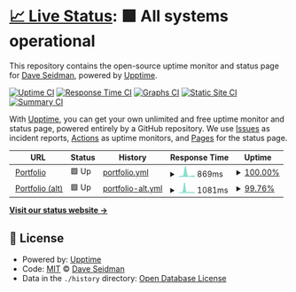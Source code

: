 # [📈 Live Status](https://DaveSeidman.github.io/upptime): <!--live status--> **🟩 All systems operational**

This repository contains the open-source uptime monitor and status page for [Dave Seidman](http://daveseidman.com), powered by [Upptime](https://github.com/upptime/upptime).

[![Uptime CI](https://github.com/DaveSeidman/upptime/workflows/Uptime%20CI/badge.svg)](https://github.com/DaveSeidman/upptime/actions?query=workflow%3A%22Uptime+CI%22)
[![Response Time CI](https://github.com/DaveSeidman/upptime/workflows/Response%20Time%20CI/badge.svg)](https://github.com/DaveSeidman/upptime/actions?query=workflow%3A%22Response+Time+CI%22)
[![Graphs CI](https://github.com/DaveSeidman/upptime/workflows/Graphs%20CI/badge.svg)](https://github.com/DaveSeidman/upptime/actions?query=workflow%3A%22Graphs+CI%22)
[![Static Site CI](https://github.com/DaveSeidman/upptime/workflows/Static%20Site%20CI/badge.svg)](https://github.com/DaveSeidman/upptime/actions?query=workflow%3A%22Static+Site+CI%22)
[![Summary CI](https://github.com/DaveSeidman/upptime/workflows/Summary%20CI/badge.svg)](https://github.com/DaveSeidman/upptime/actions?query=workflow%3A%22Summary+CI%22)

With [Upptime](https://upptime.js.org), you can get your own unlimited and free uptime monitor and status page, powered entirely by a GitHub repository. We use [Issues](https://github.com/DaveSeidman/upptime/issues) as incident reports, [Actions](https://github.com/DaveSeidman/upptime/actions) as uptime monitors, and [Pages](https://DaveSeidman.github.io/upptime) for the status page.

<!--start: status pages-->
<!-- This summary is generated by Upptime (https://github.com/upptime/upptime) -->
<!-- Do not edit this manually, your changes will be overwritten -->
<!-- prettier-ignore -->
| URL | Status | History | Response Time | Uptime |
| --- | ------ | ------- | ------------- | ------ |
| <img alt="" src="https://icons.duckduckgo.com/ip3/daveseidman.com.ico" height="13"> [Portfolio](https://daveseidman.com) | 🟩 Up | [portfolio.yml](https://github.com/DaveSeidman/upptime/commits/HEAD/history/portfolio.yml) | <details><summary><img alt="Response time graph" src="./graphs/portfolio/response-time-week.png" height="20"> 869ms</summary><br><a href="https://DaveSeidman.github.io/upptime/history/portfolio"><img alt="Response time 455" src="https://img.shields.io/endpoint?url=https%3A%2F%2Fraw.githubusercontent.com%2FDaveSeidman%2Fupptime%2FHEAD%2Fapi%2Fportfolio%2Fresponse-time.json"></a><br><a href="https://DaveSeidman.github.io/upptime/history/portfolio"><img alt="24-hour response time 339" src="https://img.shields.io/endpoint?url=https%3A%2F%2Fraw.githubusercontent.com%2FDaveSeidman%2Fupptime%2FHEAD%2Fapi%2Fportfolio%2Fresponse-time-day.json"></a><br><a href="https://DaveSeidman.github.io/upptime/history/portfolio"><img alt="7-day response time 869" src="https://img.shields.io/endpoint?url=https%3A%2F%2Fraw.githubusercontent.com%2FDaveSeidman%2Fupptime%2FHEAD%2Fapi%2Fportfolio%2Fresponse-time-week.json"></a><br><a href="https://DaveSeidman.github.io/upptime/history/portfolio"><img alt="30-day response time 523" src="https://img.shields.io/endpoint?url=https%3A%2F%2Fraw.githubusercontent.com%2FDaveSeidman%2Fupptime%2FHEAD%2Fapi%2Fportfolio%2Fresponse-time-month.json"></a><br><a href="https://DaveSeidman.github.io/upptime/history/portfolio"><img alt="1-year response time 460" src="https://img.shields.io/endpoint?url=https%3A%2F%2Fraw.githubusercontent.com%2FDaveSeidman%2Fupptime%2FHEAD%2Fapi%2Fportfolio%2Fresponse-time-year.json"></a></details> | <details><summary><a href="https://DaveSeidman.github.io/upptime/history/portfolio">100.00%</a></summary><a href="https://DaveSeidman.github.io/upptime/history/portfolio"><img alt="All-time uptime 97.17%" src="https://img.shields.io/endpoint?url=https%3A%2F%2Fraw.githubusercontent.com%2FDaveSeidman%2Fupptime%2FHEAD%2Fapi%2Fportfolio%2Fuptime.json"></a><br><a href="https://DaveSeidman.github.io/upptime/history/portfolio"><img alt="24-hour uptime 100.00%" src="https://img.shields.io/endpoint?url=https%3A%2F%2Fraw.githubusercontent.com%2FDaveSeidman%2Fupptime%2FHEAD%2Fapi%2Fportfolio%2Fuptime-day.json"></a><br><a href="https://DaveSeidman.github.io/upptime/history/portfolio"><img alt="7-day uptime 100.00%" src="https://img.shields.io/endpoint?url=https%3A%2F%2Fraw.githubusercontent.com%2FDaveSeidman%2Fupptime%2FHEAD%2Fapi%2Fportfolio%2Fuptime-week.json"></a><br><a href="https://DaveSeidman.github.io/upptime/history/portfolio"><img alt="30-day uptime 100.00%" src="https://img.shields.io/endpoint?url=https%3A%2F%2Fraw.githubusercontent.com%2FDaveSeidman%2Fupptime%2FHEAD%2Fapi%2Fportfolio%2Fuptime-month.json"></a><br><a href="https://DaveSeidman.github.io/upptime/history/portfolio"><img alt="1-year uptime 94.77%" src="https://img.shields.io/endpoint?url=https%3A%2F%2Fraw.githubusercontent.com%2FDaveSeidman%2Fupptime%2FHEAD%2Fapi%2Fportfolio%2Fuptime-year.json"></a></details>
| <img alt="" src="https://icons.duckduckgo.com/ip3/davexr.com.ico" height="13"> [Portfolio (alt)](https://davexr.com) | 🟩 Up | [portfolio-alt.yml](https://github.com/DaveSeidman/upptime/commits/HEAD/history/portfolio-alt.yml) | <details><summary><img alt="Response time graph" src="./graphs/portfolio-alt/response-time-week.png" height="20"> 1081ms</summary><br><a href="https://DaveSeidman.github.io/upptime/history/portfolio-alt"><img alt="Response time 456" src="https://img.shields.io/endpoint?url=https%3A%2F%2Fraw.githubusercontent.com%2FDaveSeidman%2Fupptime%2FHEAD%2Fapi%2Fportfolio-alt%2Fresponse-time.json"></a><br><a href="https://DaveSeidman.github.io/upptime/history/portfolio-alt"><img alt="24-hour response time 350" src="https://img.shields.io/endpoint?url=https%3A%2F%2Fraw.githubusercontent.com%2FDaveSeidman%2Fupptime%2FHEAD%2Fapi%2Fportfolio-alt%2Fresponse-time-day.json"></a><br><a href="https://DaveSeidman.github.io/upptime/history/portfolio-alt"><img alt="7-day response time 1081" src="https://img.shields.io/endpoint?url=https%3A%2F%2Fraw.githubusercontent.com%2FDaveSeidman%2Fupptime%2FHEAD%2Fapi%2Fportfolio-alt%2Fresponse-time-week.json"></a><br><a href="https://DaveSeidman.github.io/upptime/history/portfolio-alt"><img alt="30-day response time 583" src="https://img.shields.io/endpoint?url=https%3A%2F%2Fraw.githubusercontent.com%2FDaveSeidman%2Fupptime%2FHEAD%2Fapi%2Fportfolio-alt%2Fresponse-time-month.json"></a><br><a href="https://DaveSeidman.github.io/upptime/history/portfolio-alt"><img alt="1-year response time 455" src="https://img.shields.io/endpoint?url=https%3A%2F%2Fraw.githubusercontent.com%2FDaveSeidman%2Fupptime%2FHEAD%2Fapi%2Fportfolio-alt%2Fresponse-time-year.json"></a></details> | <details><summary><a href="https://DaveSeidman.github.io/upptime/history/portfolio-alt">99.76%</a></summary><a href="https://DaveSeidman.github.io/upptime/history/portfolio-alt"><img alt="All-time uptime 96.97%" src="https://img.shields.io/endpoint?url=https%3A%2F%2Fraw.githubusercontent.com%2FDaveSeidman%2Fupptime%2FHEAD%2Fapi%2Fportfolio-alt%2Fuptime.json"></a><br><a href="https://DaveSeidman.github.io/upptime/history/portfolio-alt"><img alt="24-hour uptime 100.00%" src="https://img.shields.io/endpoint?url=https%3A%2F%2Fraw.githubusercontent.com%2FDaveSeidman%2Fupptime%2FHEAD%2Fapi%2Fportfolio-alt%2Fuptime-day.json"></a><br><a href="https://DaveSeidman.github.io/upptime/history/portfolio-alt"><img alt="7-day uptime 99.76%" src="https://img.shields.io/endpoint?url=https%3A%2F%2Fraw.githubusercontent.com%2FDaveSeidman%2Fupptime%2FHEAD%2Fapi%2Fportfolio-alt%2Fuptime-week.json"></a><br><a href="https://DaveSeidman.github.io/upptime/history/portfolio-alt"><img alt="30-day uptime 99.95%" src="https://img.shields.io/endpoint?url=https%3A%2F%2Fraw.githubusercontent.com%2FDaveSeidman%2Fupptime%2FHEAD%2Fapi%2Fportfolio-alt%2Fuptime-month.json"></a><br><a href="https://DaveSeidman.github.io/upptime/history/portfolio-alt"><img alt="1-year uptime 94.40%" src="https://img.shields.io/endpoint?url=https%3A%2F%2Fraw.githubusercontent.com%2FDaveSeidman%2Fupptime%2FHEAD%2Fapi%2Fportfolio-alt%2Fuptime-year.json"></a></details>

<!--end: status pages-->

[**Visit our status website →**](https://DaveSeidman.github.io/upptime)

## 📄 License

- Powered by: [Upptime](https://github.com/upptime/upptime)
- Code: [MIT](./LICENSE) © [Dave Seidman](http://daveseidman.com)
- Data in the `./history` directory: [Open Database License](https://opendatacommons.org/licenses/odbl/1-0/)
